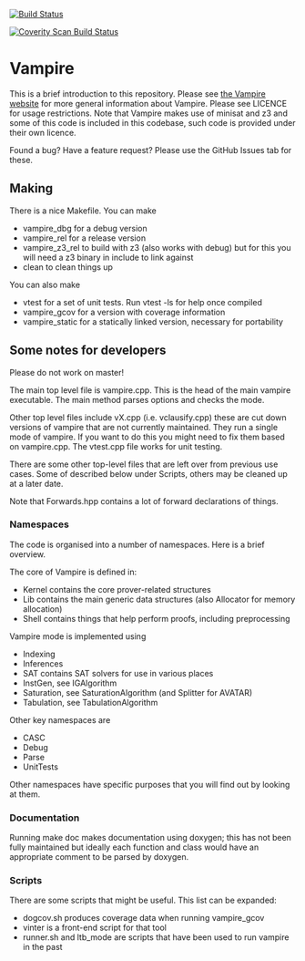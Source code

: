 [![Build Status](https://travis-ci.com/rsijiao0518/Vampire-test.svg?branch=master)](https://travis-ci.com/rsijiao0518/Vampire-test)

<a href="https://scan.coverity.com/projects/rsijiao0518-vampire-test">
  <img alt="Coverity Scan Build Status"
       src="https://scan.coverity.com/projects/16185/badge.svg"/>
</a>


# Vampire

This is a brief introduction to this repository. Please see <a href="https://vprover.github.io/">the Vampire website</a> for more general information about Vampire. Please see LICENCE for usage restrictions. Note that Vampire makes use of minisat and z3 and some of this code is included in this codebase, such code is provided under their own licence.

Found a bug? Have a feature request? Please use the GitHub Issues tab for these.

## Making

There is a nice Makefile. You can make
 * vampire_dbg for a debug version 
 * vampire_rel for a release version
 * vampire_z3_rel to build with z3 (also works with debug) but for this you will need a z3 binary in include to link against
 * clean to clean things up

You can also make
 * vtest for a set of unit tests. Run vtest -ls for help once compiled
 * vampire_gcov for a version with coverage information
 * vampire_static for a statically linked version, necessary for portability
 

## Some notes for developers

Please do not work on master! 

The main top level file is vampire.cpp. This is the head of the main vampire executable. The main method parses options and checks the mode.

Other top level files include vX.cpp (i.e. vclausify.cpp) these are cut down versions of vampire that are not currently maintained. They run a single mode of vampire. If you want to do this you might need to fix them based on vampire.cpp. The vtest.cpp file works for unit testing.

There are some other top-level files that are left over from previous use cases. Some of described below under Scripts, others may be cleaned up at a later date.

Note that Forwards.hpp contains a lot of forward declarations of things.

### Namespaces

The code is organised into a number of namespaces. Here is a brief overview.

The core of Vampire is defined in: 
 * Kernel contains the core prover-related structures
 * Lib contains the main generic data structures (also Allocator for memory allocation)
 * Shell contains things that help perform proofs, including preprocessing
 
Vampire mode is implemented using
* Indexing
* Inferences
* SAT contains SAT solvers for use in various places
* InstGen, see IGAlgorithm
* Saturation, see SaturationAlgorithm (and Splitter for AVATAR)
* Tabulation, see TabulationAlgorithm

Other key namespaces are
 * CASC
 * Debug 
 * Parse
 * UnitTests

Other namespaces have specific purposes that you will find out by looking at them.

### Documentation

Running make doc makes documentation using doxygen; this has not been fully maintained but ideally each function and class would have an appropriate comment to be parsed by doxygen. 


### Scripts

There are some scripts that might be useful. This list can be expanded:
 * dogcov.sh produces coverage data when running vampire_gcov
 * vinter is a front-end script for that tool
 * runner.sh and ltb_mode are scripts that have been used to run vampire in the past
